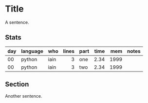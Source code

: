 # Title

A sentence.

## Stats

| day | language | who | lines | part | time | mem | notes |
| --- | --- | --- | ---: | --- | ---: | ---: | --- |
| 00 | python | iain | 3 | one | 2.34 | 1999 |  |
| 00 | python | iain | 3 | two | 2.34 | 1999 |  |

## Section

Another sentence.
